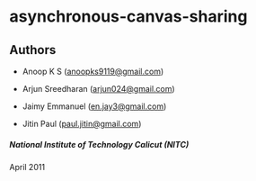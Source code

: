 asynchronous-canvas-sharing
===========================

## Authors
* Anoop K S (anoopks9119@gmail.com)

* Arjun Sreedharan (arjun024@gmail.com)

* Jaimy Emmanuel (en.jay3@gmail.com)

* Jitin Paul (paul.jitin@gmail.com)



##### National Institute of Technology Calicut (NITC)
April 2011
